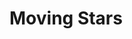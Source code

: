 # Moving Stars


<!-- 
    npm create vite@latest my-portfolio -- --template react

    cd my-portfolio
    npm install
    npm run dev

    npm install tailwindcss @tailwindcss/vite

    npm i three
    npm i @react-three/drei
    npm i @react-three/fiber
    npm i @react-three/postprocessing
    npm i framer-motion
    npm i countup
 -->